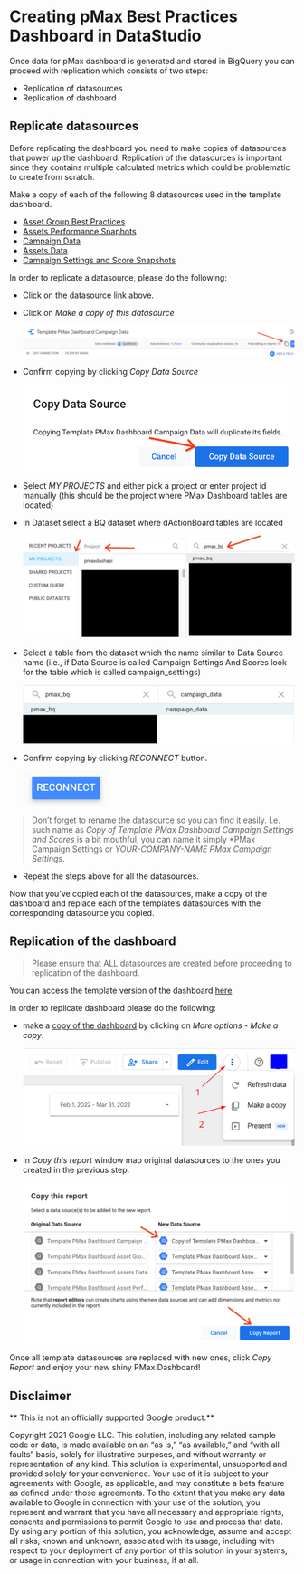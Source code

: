 # Creating pMax Best Practices Dashboard in DataStudio

Once data for pMax dashboard is generated and stored in BigQuery you can
proceed with replication which consists of two steps:

* Replication of datasources
* Replication of dashboard

## Replicate datasources

Before replicating the dashboard you need to make copies of datasources that power up the dashboard.
Replication of the datasources is important since they contains multiple calculated metrics which could be problematic to create from scratch.

Make a copy of each of the following 8 datasources used in the template dashboard.

* [Asset Group Best Practices](https://datastudio.google.com/c/u/0/datasources/8290179f-68d2-4972-b685-2c7251c6b165)
* [Assets Performance Snaphots](https://datastudio.google.com/c/u/0/datasources/10a9e9e6-c6a4-4246-b364-1c49ade8218c)
* [Campaign Data](https://datastudio.google.com/c/u/0/datasources/42405f6f-1630-4a3e-96b4-0e7672de5962)
* [Assets Data](https://datastudio.google.com/c/u/0/datasources/f72b4d31-2eae-4e05-87e9-bbe2d26c61fa)
* [Campaign Settings and Score Snapshots](https://datastudio.google.com/c/u/0/datasources/eba7624d-4900-464f-a7c1-7966f598caf2)


In order to replicate a datasource, please do the following:
* Click on the datasource link above.
* Click on *Make a copy of this datasource*

	![make_copy_datasource](src/make_copy_datasource.png)

* Confirm copying by clicking *Copy Data Source*

	![confirm](src/copy_confirm.png)

* Select *MY PROJECTS* and either pick a project or enter project id manually (this should be the project where PMax Dashboard tables are located)
* In Dataset select a BQ dataset where dActionBoard tables are located

	![setup project](src/setup_project.png)
* Select a table from the dataset which the name similar to Data Source name (i.e., if Data Source is called Campaign Settings And Scores look for the table which is called campaign_settings)

	![select table](src/select_table.png)

* Confirm copying by clicking *RECONNECT* button.

	![reconnect](src/reconnect.png)


> Don’t forget to rename the datasource so you can find it easily. I.e. such name as *Copy of Template PMax Dashboard Campaign Settings and Scores* is a bit mouthful, you can name it simply *PMax Campaign Settings or *YOUR-COMPANY-NAME PMax Campaign Settings*.

* Repeat the steps above for all the datasources.

Now that you’ve copied each of the datasources, make a copy of the dashboard and replace each of the template’s datasources with the corresponding datasource you copied.

## Replication of the dashboard

> Please ensure that ALL datasources are created before proceeding to replication of the dashboard.

You can access the template version of the dashboard [here](https://datastudio.google.com/c/u/0/reporting/8ce3b94b-2dfe-48a0-b022-a22287bf00ff/page/i5YsC/).

In order to replicate dashboard please do the following:

* make a [copy of the dashboard](https://support.google.com/datastudio/answer/7175478?hl=en#zippy=%2Cin-this-article) by clicking on *More options - Make a copy*.

	![copy dashboard](src/copy_dashboard.png)

* In *Copy this report* window map original datasources to the ones you created in the previous step.

	![datasource association](src/datasource_association.png)

Once all template datasources are replaced with new ones, click *Copy Report* and enjoy your new shiny PMax Dashboard!

## Disclaimer

** This is not an officially supported Google product.**

Copyright 2021 Google LLC. This solution, including any related sample code or data, is made available on an “as is,” “as available,” and “with all faults” basis, solely for illustrative purposes, and without warranty or representation of any kind. This solution is experimental, unsupported and provided solely for your convenience. Your use of it is subject to your agreements with Google, as applicable, and may constitute a beta feature as defined under those agreements. To the extent that you make any data available to Google in connection with your use of the solution, you represent and warrant that you have all necessary and appropriate rights, consents and permissions to permit Google to use and process that data. By using any portion of this solution, you acknowledge, assume and accept all risks, known and unknown, associated with its usage, including with respect to your deployment of any portion of this solution in your systems, or usage in connection with your business, if at all.